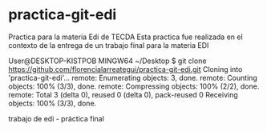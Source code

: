 
# practica-git-edi
Practica para la materia Edi de TECDA
Esta practica fue realizada en el contexto de la entrega de un trabajo final para la materia EDI

User@DESKTOP-KISTPOB MINGW64 ~/Desktop
$ git clone https://github.com/florencialarreategui/practica-git-edi.git
Cloning into 'practica-git-edi'...
remote: Enumerating objects: 3, done.
remote: Counting objects: 100% (3/3), done.
remote: Compressing objects: 100% (2/2), done.
remote: Total 3 (delta 0), reused 0 (delta 0), pack-reused 0
Receiving objects: 100% (3/3), done.


trabajo de edi - práctica final